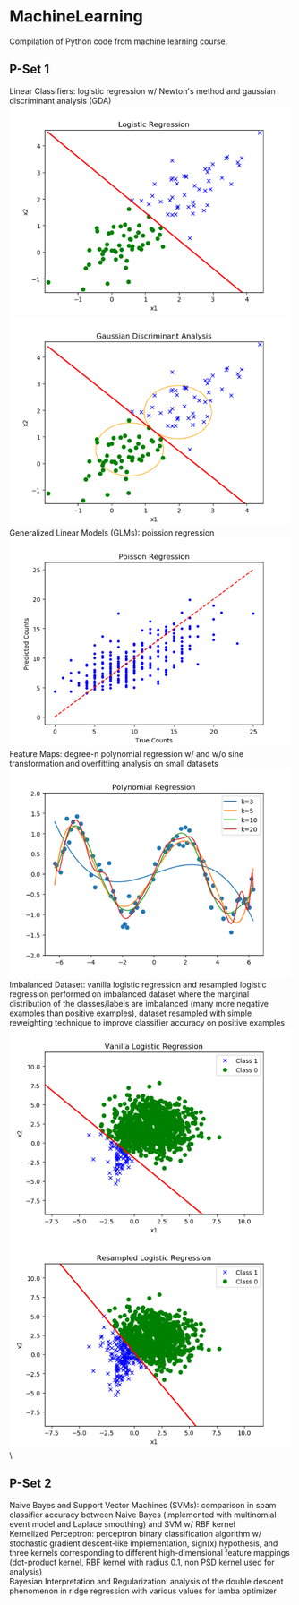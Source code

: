 # MachineLearning
Compilation of Python code from machine learning course.

P-Set 1
--------
Linear Classifiers: logistic regression w/ Newton's method and gaussian
    discriminant analysis (GDA)\
    ![Logistic Regression](pset1/graphs/logreg2.png) \
    ![GDA](pset1/graphs/gda2.png) \
Generalized Linear Models (GLMs): poission regression\
    ![Poisson Regression](pset1/graphs/poisson.png) \
Feature Maps: degree-n polynomial regression w/ and w/o sine transformation
    and overfitting analysis on small datasets\
    ![Polynomial Regression](pset1/graphs/polyreg2.png) \
Imbalanced Dataset: vanilla logistic regression and resampled logistic regression
    performed on imbalanced dataset where the marginal distribution of the
    classes/labels are imbalanced (many more negative examples than positive
    examples), dataset resampled with simple reweighting technique to improve
    classifier accuracy on positive examples
    ![Vanilla Logistic Regression](pset1/graphs/logreg_vanilla.png) \
    ![Resampled Logistic Regression](pset1/graphs/logreg_resample.png) \
                  
P-Set 2
--------
Naive Bayes and Support Vector Machines (SVMs): comparison in spam classifier
    accuracy between Naive Bayes (implemented with multinomial event model and
    Laplace smoothing) and SVM w/ RBF kernel\
Kernelized Perceptron: perceptron binary classification algorithm w/ stochastic
    gradient descent-like implementation, sign(x) hypothesis, and three kernels
    corresponding to different high-dimensional feature mappings (dot-product
    kernel, RBF kernel with radius 0.1, non PSD kernel used for analysis)\
Bayesian Interpretation and Regularization: analysis of the double descent
    phenomenon in ridge regression with various values for lamba optimizer
